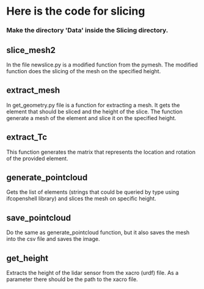 # Here is the code for slicing

### Make the directory 'Data' inside the Slicing directory.

## slice_mesh2

In the file newslice.py is a modified function from the pymesh. The modified function does the slicing of the mesh on the specified height.

## extract_mesh

In get_geometry.py file is a function for extracting a mesh. It gets the element that should be sliced and the height of the slice. The function generate a mesh of the element and slice it on the specified height.

## extract_Tc

This function generates the matrix that represents the location and rotation of the provided element.

## generate_pointcloud

Gets the list of elements (strings that could be queried by type using ifcopenshell library) and slices the mesh on specific height.

## save_pointcloud

Do the same as generate_pointcloud function, but it also saves the mesh into the csv file and saves the image.

## get_height

Extracts the height of the lidar sensor from the xacro (urdf) file. As a parameter there should be the path to the xacro file.
